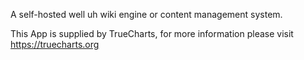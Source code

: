 A self-hosted well uh wiki engine or content management system.

This App is supplied by TrueCharts, for more information please visit https://truecharts.org
